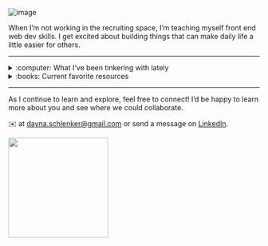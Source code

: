 ![image](https://user-images.githubusercontent.com/69041115/90184375-a1e35400-dd7a-11ea-988f-839fc42443d2.png)

When I’m not working in the recruiting space, I’m teaching myself front end web dev skills. I get excited about building things that can make daily life a little easier for others.

---

<details>
<summary>:computer: What I've been tinkering with lately</summary>
<br>
  <ul>
    <li> HTML & CSS </li>
    <li> Bootstrap & Responsive Design </li>
    <li> Sass </li>
    <li> Markdown </li>
    <li> Git & GitHub </li>
    <li> Visual Studio Code </li>
  </ul>
</details>

<details>
<summary>:books: Current favorite resources</summary>
<br>
  <ul>
    <li> <a href="https://skillcrush.com/">Skillcrush</a> & <a href="https://www.freecodecamp.org/">freeCodeCamp</a> </li>
    <li> <a href="https://css-tricks.com/">CSS-Tricks</a> </li>
    <li> <a href="https://guides.github.com/pdfs/markdown-cheatsheet-online.pdf">Markdown Cheat Sheet</a> </li>
    <li> <a href="https://learntocodewith.me/blog/">Learn to Code with Me Blog</a> </li>
    <li> <a href="https://adam-marsden.co.uk/css-cheat-sheet">CSS Cheat Sheet</a> </li>
    <li> <a href="https://www.frontendmentor.io/">Frontend Mentor</a> </li>
  </ul>
</details>

---

As I continue to learn and explore, feel free to connect! I’d be happy to learn more about you and see where we could collaborate.

:envelope: at dayna.schlenker@gmail.com or send a message on [LinkedIn](https://www.linkedin.com/in/dayna-schlenker-4b331212b/).

<img src="https://media0.giphy.com/media/3o7TKMt1VVNkHV2PaE/giphy.gif?cid=ecf05e4768da3fa3db4520107d98a9f5a43edb09a4e3bf02&rid=giphy.gif" width="200">
